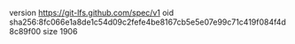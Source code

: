 version https://git-lfs.github.com/spec/v1
oid sha256:8fc066e1a8de1c54d09c2fefe4be8167cb5e5e07e99c71c419f084f4d8c89f00
size 1906

